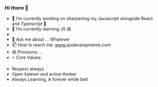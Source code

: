 ### Hi there 👋








- 🔭 I’m currently working on sharpening my Javascript alongside React and Typescript 💬 
- 🌱 I’m currently learning JS 😄
-
- 💬 Ask me about ... Whatever 
- 📫 How to reach me: [www.](y)sjsdevelopments.com
- 😄 Pronouns: ...
- ⚡ Core Values: 
* Respect always
* Open listener and active thinker
* Always Learning, A forever white belt 
